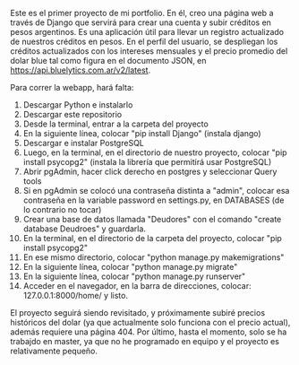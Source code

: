 Este es el primer proyecto de mi portfolio. En él, creo una página web a través de Django que servirá para crear una cuenta y subir créditos en pesos argentinos. Es una aplicación útil para llevar un registro actualizado de nuestros créditos en pesos.
En el perfil del usuario, se despliegan los créditos actualizados con los intereses mensuales y el precio promedio del dolar blue tal como figura en el documento JSON, en https://api.bluelytics.com.ar/v2/latest.

Para correr la webapp, hará falta:
1) Descargar Python e instalarlo
2) Descargar este repositorio
3) Desde la terminal, entrar a la carpeta del proyecto
4) En la siguiente línea, colocar "pip install Django" (instala django)
5) Descargar e instalar PostgreSQL 
6) Luego, en la terminal, en el directorio de nuestro proyecto, colocar "pip install psycopg2" (instala la librería que permitirá usar PostgreSQL) 
7) Abrir pgAdmin, hacer click derecho en postgres y seleccionar Query tools
8) Si en pgAdmin se colocó una contraseña distinta a "admin", colocar esa contraseña en la variable password en settings.py, en DATABASES (de lo contrario no tocar)
9) Crear una base de datos llamada "Deudores" con el comando "create database Deudroes" y guardarla.
10) En la terminal, en el directorio de la carpeta del proyecto, colocar "pip install psycopg2"
11) En ese mismo directorio, colocar "python manage.py makemigrations"
12) En la siguiente línea, colocar "python manage.py migrate"
13) En la siguiente línea, colocar "python manage.py runserver"
14) Acceder en el navegador, en la barra de direcciones, colocar: 127.0.0.1:8000/home/ y listo.

El proyecto seguirá siendo revisitado, y próximamente subiré precios históricos del dolar (ya que actualmente solo funciona con el precio actual), además requiere una página 404.
Por último, hasta el momento, solo se ha trabajdo en master, ya que no he programado en equipo y el proyecto es relativamente pequeño.
